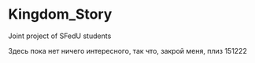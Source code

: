 # Kingdom_Story
Joint project of SFedU students

Здесь пока нет ничего интересного, так что, закрой меня, плиз
151222
